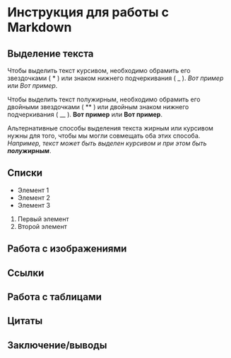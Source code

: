 # Инструкция для работы с Markdown

## Выделение текста

Чтобы выделить текст курсивом, необходимо обрамить его звездочками ( * ) или знаком нижнего подчеркивания ( _ ). *Вот пример* или _Вот пример_.

Чтобы выделить текст полужирным, необходимо обрамить его двойными звездочками ( ** ) или двойным знаком нижнего подчеркивания ( __ ). **Вот пример** или __Вот пример__. 

Альтернативные способы выделения текста жирным или курсивом нужны для того, чтобы мы могли совмещать оба этих способа. _Например, текст может быть выделен курсивом и при этом быть **полужирным**_.

## Списки

* Элемент 1
* Элемент 2
* Элемент 3

1. Первый элемент
2. Второй элемент

## Работа с изображениями

## Сcылки

## Работа с таблицами

## Цитаты

## Заключение/выводы